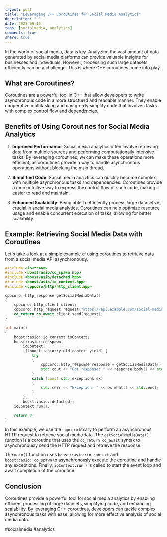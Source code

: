 ```yaml
---
layout: post
title: "Leveraging C++ Coroutines for Social Media Analytics"
description: " "
date: 2023-09-15
tags: [socialmedia, analytics]
comments: true
share: true
---
```


In the world of social media, data is key. Analyzing the vast amount of data generated by social media platforms can provide valuable insights for businesses and individuals. However, processing such large datasets efficiently can be a challenge. This is where C++ coroutines come into play.

## What are Coroutines?

Coroutines are a powerful tool in C++ that allow developers to write asynchronous code in a more structured and readable manner. They enable cooperative multitasking and can greatly simplify code that involves tasks with complex control flow and dependencies.

## Benefits of Using Coroutines for Social Media Analytics

1. **Improved Performance**: Social media analytics often involve retrieving data from multiple sources and performing computationally intensive tasks. By leveraging coroutines, we can make these operations more efficient, as coroutines provide a way to handle asynchronous operations without blocking the main thread.

2. **Simplified Code**: Social media analytics can quickly become complex, with multiple asynchronous tasks and dependencies. Coroutines provide a more intuitive way to express the control flow of such code, making it easier to read and maintain.

3. **Enhanced Scalability**: Being able to efficiently process large datasets is crucial in social media analytics. Coroutines can help optimize resource usage and enable concurrent execution of tasks, allowing for better scalability.

## Example: Retrieving Social Media Data with Coroutines

Let's take a look at a simple example of using coroutines to retrieve data from a social media API asynchronously.

```cpp
#include <iostream>
#include <boost/asio/co_spawn.hpp>
#include <boost/asio/detached.hpp>
#include <boost/asio/io_context.hpp>
#include <cppcoro/http/http_client.hpp>

cppcoro::http_response getSocialMediaData()
{
    cppcoro::http_client client;
    cppcoro::http_request request("https://api.example.com/social-media");
    co_return co_await client.send(request);
}

int main()
{
    boost::asio::io_context ioContext;
    boost::asio::co_spawn(
        ioContext,
        [](boost::asio::yield_context yield) {
            try
            {
                cppcoro::http_response response = getSocialMediaData();
                std::cout << "Got response: " << response.body() << std::endl;
            }
            catch (const std::exception& ex)
            {
                std::cerr << "Exception: " << ex.what() << std::endl;
            }
        },
        boost::asio::detached);
    ioContext.run();

    return 0;
}
```

In this example, we use the `cppcoro` library to perform an asynchronous HTTP request to retrieve social media data. The `getSocialMediaData()` function is a coroutine that uses the `co_return co_await` syntax to asynchronously send the HTTP request and retrieve the response.

The `main()` function uses `boost::asio::io_context` and `boost::asio::co_spawn` to asynchronously execute the coroutine and handle any exceptions. Finally, `ioContext.run()` is called to start the event loop and await completion of the coroutine.

## Conclusion

Coroutines provide a powerful tool for social media analytics by enabling efficient processing of large datasets, simplifying code, and enhancing scalability. By leveraging C++ coroutines, developers can tackle complex asynchronous tasks with ease, allowing for more effective analysis of social media data.

#socialmedia #analytics